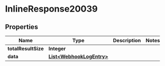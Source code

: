 

# InlineResponse20039

## Properties

Name | Type | Description | Notes
------------ | ------------- | ------------- | -------------
**totalResultSize** | **Integer** |  | 
**data** | [**List&lt;WebhookLogEntry&gt;**](WebhookLogEntry.md) |  | 



